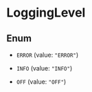 

# LoggingLevel

## Enum


* `ERROR` (value: `"ERROR"`)

* `INFO` (value: `"INFO"`)

* `OFF` (value: `"OFF"`)



